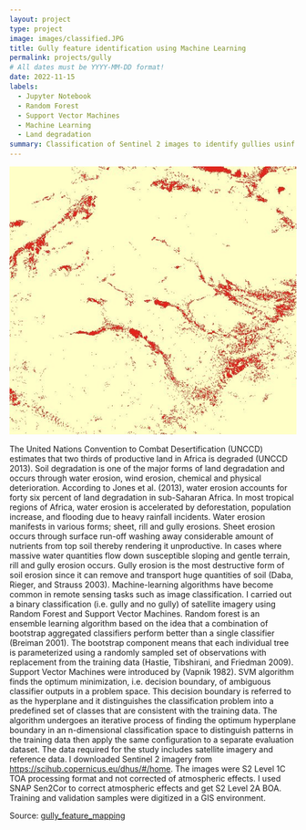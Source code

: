 ```yaml
---
layout: project
type: project
image: images/classified.JPG
title: Gully feature identification using Machine Learning
permalink: projects/gully
# All dates must be YYYY-MM-DD format!
date: 2022-11-15
labels:
  - Jupyter Notebook
  - Random Forest
  - Support Vector Machines
  - Machine Learning
  - Land degradation
summary: Classification of Sentinel 2 images to identify gullies usinf RF & SVM
---
```


<img class="ui medium right floated rounded image" src="../images/classified.JPG">

The United Nations Convention to Combat Desertification (UNCCD) estimates that two thirds of productive land in Africa is degraded (UNCCD 2013). Soil degradation is one of the major forms of land degradation and occurs through water erosion, wind erosion, chemical and physical deterioration. According to Jones et al. (2013), water erosion accounts for forty six percent of land degradation in sub-Saharan Africa. In most tropical regions of Africa, water erosion is accelerated by deforestation, population increase, and flooding due to heavy rainfall incidents. Water erosion manifests in various forms; sheet, rill and gully erosions. Sheet erosion occurs through surface run-off washing away considerable amount of nutrients from top soil thereby rendering it unproductive. In cases where massive water quantities flow down susceptible sloping and gentle terrain, rill and gully erosion occurs. Gully erosion is the most destructive form of soil erosion since it can remove and transport huge quantities of soil (Daba, Rieger, and Strauss 2003).
Machine-learning algorithms have become common in remote sensing tasks such as image classification. I carried out a binary classification (i.e. gully and no gully) of satellite imagery using Random Forest and Support Vector Machines. Random forest is an ensemble learning algorithm based on the idea that a combination of bootstrap aggregated classifiers perform better than a single classifier (Breiman 2001). The bootstrap component means that each individual tree is parameterized using a randomly sampled set of observations with replacement from the training data (Hastie, Tibshirani, and Friedman 2009). Support Vector Machines were introduced by (Vapnik 1982). SVM algorithm finds the optimum minimization, i.e. decision boundary, of ambiguous classifier outputs in a problem space. This decision boundary is referred to as the hyperplane and it distinguishes the classification problem into a predefined set of classes that are consistent with the training data. The algorithm undergoes an iterative process of finding the optimum hyperplane boundary in an n-dimensional classification space to distinguish patterns in the training data then apply the same configuration to a separate evaluation dataset.
The data required for the study includes satellite imagery and reference data. I downloaded Sentinel 2 imagery from https://scihub.copernicus.eu/dhus/#/home. The images were S2 Level 1C TOA processing format and not corrected of atmospheric effects. I used SNAP Sen2Cor to correct atmospheric effects and get S2 Level 2A BOA. Training and validation samples were digitized in a GIS environment.

Source: <a href="https://github.com/japhethkimeu/gully_feature_mapping"><i class="large github icon"></i>gully_feature_mapping</a>

